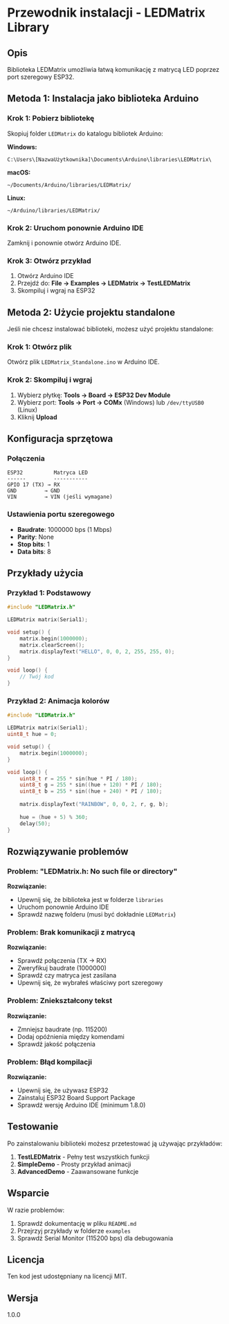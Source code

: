 # Przewodnik instalacji - LEDMatrix Library

## Opis

Biblioteka LEDMatrix umożliwia łatwą komunikację z matrycą LED poprzez port szeregowy ESP32.

## Metoda 1: Instalacja jako biblioteka Arduino

### Krok 1: Pobierz bibliotekę

Skopiuj folder `LEDMatrix` do katalogu bibliotek Arduino:

**Windows:**
```
C:\Users\[NazwaUżytkownika]\Documents\Arduino\libraries\LEDMatrix\
```

**macOS:**
```
~/Documents/Arduino/libraries/LEDMatrix/
```

**Linux:**
```
~/Arduino/libraries/LEDMatrix/
```

### Krok 2: Uruchom ponownie Arduino IDE

Zamknij i ponownie otwórz Arduino IDE.

### Krok 3: Otwórz przykład

1. Otwórz Arduino IDE
2. Przejdź do: **File → Examples → LEDMatrix → TestLEDMatrix**
3. Skompiluj i wgraj na ESP32

## Metoda 2: Użycie projektu standalone

Jeśli nie chcesz instalować biblioteki, możesz użyć projektu standalone:

### Krok 1: Otwórz plik

Otwórz plik `LEDMatrix_Standalone.ino` w Arduino IDE.

### Krok 2: Skompiluj i wgraj

1. Wybierz płytkę: **Tools → Board → ESP32 Dev Module**
2. Wybierz port: **Tools → Port → COMx** (Windows) lub `/dev/ttyUSB0` (Linux)
3. Kliknij **Upload**

## Konfiguracja sprzętowa

### Połączenia

```
ESP32          Matryca LED
------         -----------
GPIO 17 (TX) → RX
GND         → GND
VIN         → VIN (jeśli wymagane)
```

### Ustawienia portu szeregowego

- **Baudrate**: 1000000 bps (1 Mbps)
- **Parity**: None
- **Stop bits**: 1
- **Data bits**: 8

## Przykłady użycia

### Przykład 1: Podstawowy

```cpp
#include "LEDMatrix.h"

LEDMatrix matrix(Serial1);

void setup() {
    matrix.begin(1000000);
    matrix.clearScreen();
    matrix.displayText("HELLO", 0, 0, 2, 255, 255, 0);
}

void loop() {
    // Twój kod
}
```

### Przykład 2: Animacja kolorów

```cpp
#include "LEDMatrix.h"

LEDMatrix matrix(Serial1);
uint8_t hue = 0;

void setup() {
    matrix.begin(1000000);
}

void loop() {
    uint8_t r = 255 * sin(hue * PI / 180);
    uint8_t g = 255 * sin((hue + 120) * PI / 180);
    uint8_t b = 255 * sin((hue + 240) * PI / 180);
    
    matrix.displayText("RAINBOW", 0, 0, 2, r, g, b);
    
    hue = (hue + 5) % 360;
    delay(50);
}
```

## Rozwiązywanie problemów

### Problem: "LEDMatrix.h: No such file or directory"

**Rozwiązanie:**
- Upewnij się, że biblioteka jest w folderze `libraries`
- Uruchom ponownie Arduino IDE
- Sprawdź nazwę folderu (musi być dokładnie `LEDMatrix`)

### Problem: Brak komunikacji z matrycą

**Rozwiązanie:**
- Sprawdź połączenia (TX → RX)
- Zweryfikuj baudrate (1000000)
- Sprawdź czy matryca jest zasilana
- Upewnij się, że wybrałeś właściwy port szeregowy

### Problem: Zniekształcony tekst

**Rozwiązanie:**
- Zmniejsz baudrate (np. 115200)
- Dodaj opóźnienia między komendami
- Sprawdź jakość połączenia

### Problem: Błąd kompilacji

**Rozwiązanie:**
- Upewnij się, że używasz ESP32
- Zainstaluj ESP32 Board Support Package
- Sprawdź wersję Arduino IDE (minimum 1.8.0)

## Testowanie

Po zainstalowaniu biblioteki możesz przetestować ją używając przykładów:

1. **TestLEDMatrix** - Pełny test wszystkich funkcji
2. **SimpleDemo** - Prosty przykład animacji
3. **AdvancedDemo** - Zaawansowane funkcje

## Wsparcie

W razie problemów:
1. Sprawdź dokumentację w pliku `README.md`
2. Przejrzyj przykłady w folderze `examples`
3. Sprawdź Serial Monitor (115200 bps) dla debugowania

## Licencja

Ten kod jest udostępniany na licencji MIT.

## Wersja

1.0.0

